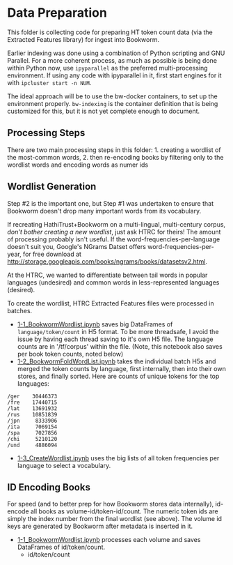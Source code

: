 # Data Preparation

This folder is collecting code for preparing HT token count data (via the Extracted Features library) for ingest into Bookworm.

Earlier indexing was done using a combination of Python scripting and GNU Parallel. For a more coherent process, as much as possible is
being done within Python now, use `ipyparallel` as the preferred multi-processing environment. If using any code with ipyparallel in it,
first start engines for it with `ipcluster start -n NUM`.

The ideal approach will be to use the bw-docker containers, to set up the environment properly. `bw-indexing` is the container definition
that is being customized for this, but it is not yet complete enough to document.

## Processing Steps

There are two main processing steps in this folder: 
    1. creating a wordlist of the most-common words,
    2. then re-encoding books by filtering only to the wordlist words and encoding words as numer ids

## Wordlist Generation

Step #2 is the important one, but Step #1 was undertaken to ensure that Bookworm doesn't drop many important words from its vocabulary.

If recreating HathiTrust+Bookworm on a multi-lingual, multi-century corpus, *don't bother creating a new wordlist*, just 
ask HTRC for theirs! The amount of processing probably isn't useful. If the word-frequencies-per-language doesn't suit you,
Google's NGrams Datset offers word-frequencies-per-year, for free download at http://storage.googleapis.com/books/ngrams/books/datasetsv2.html. 

At the HTRC, we wanted to differentiate between tail words in popular languages (undesired) and common words in less-represented languages (desired).

To create the wordlist, HTRC Extracted Features files were processed in batches.

- [1-1_BookwormWordlist.ipynb](./1-1_BookwormWordlist.ipynb) saves big DataFrames of `language/token/count` in H5 format.
  To be more threadsafe, I avoid the issue by having each thread saving to it's own H5 file. The language counts are in
  '/tf/corpus' within the file. (Note, this notebook also saves per book token counts, noted below) 
- [1-2_BookwormFoldWordList.ipynb](1-2_BookwormFoldWordList.ipynb) takes the individual batch H5s and merged the token counts by
    language, first internally, then into their own stores, and finally sorted. Here are counts of unique tokens for the top languages:

```/eng    79005095
/ger    30446373
/fre    17440715
/lat    13691932
/rus    10851839
/jpn     8333906
/ita     7069154
/spa     7027856
/chi     5210120
/und     4886094
```

- [1-3_CreateWordlist.ipynb](1-3_CreateWordlist.ipynb) uses the big lists of all token frequencies per language to select a vocabulary.

## ID Encoding Books

For speed (and to better prep for how Bookworm stores data internally), id-encode all books as volume-id/token-id/count.
The numeric token ids are simply the index number from the final wordlist (see above). The volume id keys are generated
by Bookworm after metadata is inserted in it.

- [1-1_BookwormWordlist.ipynb](./1-1_BookwormWordlist.ipynb) processes each volume and saves DataFrames of id/token/count.
  - id/token/count